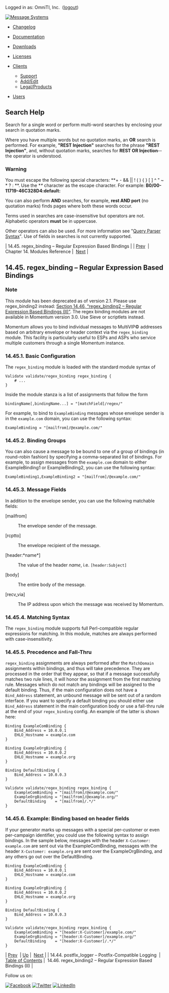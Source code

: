 Logged in as: OmniTI, Inc.  ([logout](https://support.messagesystems.com/logout.php))

[![Message Systems](https://support.messagesystems.com/images/ms-white205.png)](https://support.messagesystems.com/start.php) 

*   [Changelog](https://support.messagesystems.com/start.php?show=changelog)
*   [Documentation](https://support.messagesystems.com/docs/)
*   [Downloads](https://support.messagesystems.com/start.php)

*   [Licenses](https://support.messagesystems.com/license_summary.php)
*   <a href="">Clients</a>
    *   [Support](https://support.messagesystems.com/cs.php)
    *   [Add/Edit](https://support.messagesystems.com/edit_client.php)
    *   [Legal/Products](https://support.messagesystems.com/edit_products.php)
*   [Users](https://support.messagesystems.com/edit_customer.php)

## Search Help

Search for a single word or perform multi-word searches by enclosing your search in quotation marks.

Where you have multiple words but no quotation marks, an **OR** search is performed. For example, **"REST Injection"** searches for the phrase **"REST Injection"**, and, without quotation marks, searches for **REST OR Injection**--the operator is understood.

### Warning

You must escape the following special characters: **+ - && || ! ( ) { } [ ] ^ " ~ * ? : \**. Use the **\** character as the escape character. For example: **B0/00-11719-46C328D4\:default\:**

You can also perform **AND** searches, for example, **rest AND port** (no quotation marks) finds pages where both these words occur.

Terms used in searches are case-insensitive but operators are not. Alphabetic operators **must** be in uppercase.

Other operators can also be used. For more information see "[Query Parser Syntax](https://lucene.apache.org/core/old_versioned_docs/versions/3_0_0/queryparsersyntax.html)". Use of fields in searches is not currently supported.

| 14.45. regex_binding – Regular Expression Based Bindings |
| [Prev](modules.postfix_logger.php)  | Chapter 14. Modules Reference |  [Next](modules.regex_binding2.php) |

## 14.45. regex_binding – Regular Expression Based Bindings

<a class="indexterm" name="idp12572752"></a>
### Note

This module has been deprecated as of version 2.1\. Please use regex_binding2 instead: [Section 14.46, “regex_binding2 – Regular Expression Based Bindings (II)”](modules.regex_binding2.php "14.46. regex_binding2 – Regular Expression Based Bindings (II)"). The regex binding modules are not available in Momentum version 3.0\. Use Sieve or scriptlets instead.

Momentum allows you to bind individual messages to MultiVIP© addresses based on arbitrary envelope or header context via the `regex_binding` module. This facility is particularly useful to ESPs and ASPs who service multiple customers through a single Momentum instance.

### 14.45.1. Basic Configuration

The `regex_binding` module is loaded with the standard module syntax of

```
Validate validate/regex_binding regex_binding {
    # ...
}
```

Inside the module stanza is a list of assignments that follow the form

`bindingName[,bindingName...] = "[matchField]/regex/"`

For example, to bind to `ExampleBinding` messages whose envelope sender is in the `example.com` domain, you can use the following syntax:

`ExampleBinding = "[mailfrom]/@example.com/"`
### 14.45.2. Binding Groups

You can also cause a message to be bound to one of a group of bindings (in round-robin fashion) by specifying a comma-separated list of bindings. For example, to assign messages from the `example.com` domain to either ExampleBinding1 or ExampleBinding2, you can use the following syntax:

`ExampleBinding1,ExampleBinding2 = "[mailfrom]/@example.com/"`
### 14.45.3. Message Fields

In addition to the envelope sender, you can use the following matchable fields:

<dl class="variablelist">

<dt>[mailfrom]</dt>

<dd>

The envelope sender of the message.

</dd>

<dt>[rcptto]</dt>

<dd>

The envelope recipient of the message.

</dd>

<dt>[header:*name*]</dt>

<dd>

The value of the header *name*, i.e. `[header:Subject]`

</dd>

<dt>[body]</dt>

<dd>

The entire body of the message.

</dd>

<dt>[recv_via]</dt>

<dd>

The IP address upon which the message was received by Momentum.

</dd>

</dl>

### 14.45.4. Matching Syntax

The `regex_binding` module supports full Perl-compatible regular expressions for matching. In this module, matches are always performed with case-insensitivity.

### 14.45.5. Precedence and Fall-Thru

`regex_binding` assignments are always performed after the `MatchDomain` assignments within bindings, and thus will take precedence. They are processed in the order that they appear, so that if a message successfully matches two rule lines, it will honor the assignment from the first matching rule. Messages which do not match any bindings will be assigned to the default binding. Thus, if the main configuration does not have a `Bind_Address` statement, an unbound message will be sent out of a random interface. If you want to specify a default binding you should either use `Bind_Address` statement in the main configuration body or use a fall-thru rule at the end of your `regex_binding` config. An example of the latter is shown here:

```
Binding ExampleComBinding {
    Bind_Address = 10.0.0.1
    EHLO_Hostname = example.com
}

Binding ExampleOrgBinding {
    Bind_Address = 10.0.0.2
    EHLO_Hostname = example.org
}

Binding DefaultBinding {
    Bind_Address = 10.0.0.3
}

Validate validate/regex_binding regex_binding {
    ExampleComBinding = "[mailfrom]/@example.com/"
    ExampleOrgBinding = "[mailfrom]/@example.org/"
    DefaultBinding    = "[mailfrom]/.*/"
}
```

### 14.45.6. Example: Binding based on header fields

If your generator marks up messages with a special per-customer or even per-campaign identifier, you could use the following syntax to assign bindings. In the sample below, messages with the header `X-Customer: example.com` are sent out via the ExampleComBinding, messages with the header `X-Customer: example.org` are sent over the ExampleOrgBinding, and any others go out over the DefaultBinding.

```
Binding ExampleComBinding {
    Bind_Address = 10.0.0.1
    EHLO_Hostname = example.com
}

Binding ExampleOrgBinding {
    Bind_Address = 10.0.0.2
    EHLO_Hostname = example.org
}

Binding DefaultBinding {
    Bind_Address = 10.0.0.3
}

Validate validate/regex_binding regex_binding {
    ExampleComBinding = "[header:X-Customer]/example.com/"
    ExampleOrgBinding = "[header:X-Customer]/example.org/"
    DefaultBinding    = "[header:X-Customer]/.*/"
}
```

| [Prev](modules.postfix_logger.php)  | [Up](modules.php) |  [Next](modules.regex_binding2.php) |
| 14.44. postfix_logger – Postfix-Compatible Logging  | [Table of Contents](index.php) |  14.46. regex_binding2 – Regular Expression Based Bindings (II) |

Follow us on:

[![Facebook](https://support.messagesystems.com/images/icon-facebook.png)](http://www.facebook.com/messagesystems) [![Twitter](https://support.messagesystems.com/images/icon-twitter.png)](http://twitter.com/#!/MessageSystems) [![LinkedIn](https://support.messagesystems.com/images/icon-linkedin.png)](http://www.linkedin.com/company/message-systems)